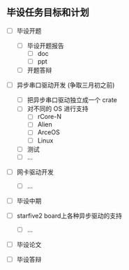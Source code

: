 ## 毕设任务目标和计划

+ [ ] 毕设开题
    + [ ] 毕设开题报告 
        + [ ] doc
        + [ ] ppt
    + [ ] 开题答辩
+ [ ] 异步串口驱动开发 (争取三月初之前)
    + [ ] 把异步串口驱动独立成一个 crate
    + [ ] 对不同的 OS 进行支持
        + [ ] rCore-N
        + [ ] Alien
        + [ ] ArceOS
        + [ ] Linux
    + [ ] 测试
    + [ ] ...
+ [ ] 网卡驱动开发
    + [ ] ...
+ [ ] 毕设中期
+ [ ] starfive2 board上各种异步驱动的支持
    + [ ] ...
+ [ ] 毕设论文
+ [ ] 毕设答辩

